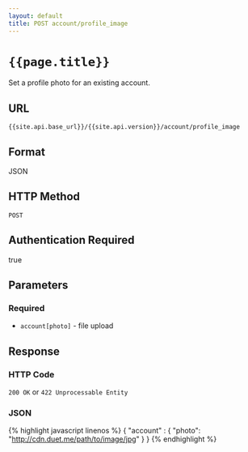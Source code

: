 ```yaml
---
layout: default
title: POST account/profile_image
---
```

# `{{page.title}}`

Set a profile photo for an existing account.

## URL

`{{site.api.base_url}}/{{site.api.version}}/account/profile_image`

## Format

JSON

## HTTP Method

`POST`

## Authentication Required

true

## Parameters

### Required

* `account[photo]` - file upload

## Response

### HTTP Code

`200 OK` or `422 Unprocessable Entity`

### JSON

{% highlight javascript linenos %}
{
    "account" : {
      "photo": "http://cdn.duet.me/path/to/image/jpg"
    }
}
{% endhighlight %}